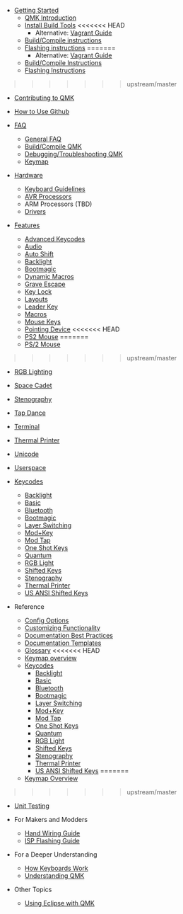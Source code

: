 * [Getting Started](README.md)
  * [QMK Introduction](getting_started_introduction.md)
  * [Install Build Tools](getting_started_build_tools.md)
<<<<<<< HEAD
    * Alternative: [Vagrant Guide](getting_started_vagrant_guide.md)
  * [Build/Compile instructions](getting_started_make_guide.md)
  * [Flashing instructions](flashing.md)
=======
    * Alternative: [Vagrant Guide](getting_started_vagrant.md)
  * [Build/Compile Instructions](getting_started_make_guide.md)
  * [Flashing Instructions](flashing.md)
>>>>>>> upstream/master
  * [Contributing to QMK](contributing.md)
  * [How to Use Github](getting_started_github.md)

* [FAQ](faq.md)
  * [General FAQ](faq_general.md)
  * [Build/Compile QMK](faq_build.md)
  * [Debugging/Troubleshooting QMK](faq_debug.md)
  * [Keymap](faq_keymap.md)

* [Hardware](hardware.md)
  * [Keyboard Guidelines](hardware_keyboard_guidelines.md)
  * [AVR Processors](hardware_avr.md)
  * ARM Processors (TBD)
  * [Drivers](hardware_drivers.md)

* [Features](features.md)
  * [Advanced Keycodes](feature_advanced_keycodes.md)
  * [Audio](feature_audio.md)
  * [Auto Shift](feature_auto_shift.md)
  * [Backlight](feature_backlight.md)
  * [Bootmagic](feature_bootmagic.md)
  * [Dynamic Macros](feature_dynamic_macros.md)
  * [Grave Escape](feature_grave_esc.md)
  * [Key Lock](feature_key_lock.md)
  * [Layouts](feature_layouts.md)
  * [Leader Key](feature_leader_key.md)
  * [Macros](feature_macros.md)
  * [Mouse Keys](feature_mouse_keys.md)
  * [Pointing Device](feature_pointing_device.md)
<<<<<<< HEAD
  * [PS2 Mouse](feature_ps2_mouse.md)
=======
  * [PS/2 Mouse](feature_ps2_mouse.md)
>>>>>>> upstream/master
  * [RGB Lighting](feature_rgblight.md)
  * [Space Cadet](feature_space_cadet.md)
  * [Stenography](feature_stenography.md)
  * [Tap Dance](feature_tap_dance.md)
  * [Terminal](feature_terminal.md)
  * [Thermal Printer](feature_thermal_printer.md)
  * [Unicode](feature_unicode.md)
  * [Userspace](feature_userspace.md)

* [Keycodes](keycodes.md)
  * [Backlight](feature_backlight.md#backlight-keycodes)
  * [Basic](keycodes_basic.md)
  * [Bluetooth](feature_bluetooth.md#bluetooth-keycodes)
  * [Bootmagic](feature_bootmagic.md#bootmagic-keycodes)
  * [Layer Switching](feature_advanced_keycodes.md#switching-and-toggling-layers)
  * [Mod+Key](feature_advanced_keycodes.md#modifier-keys)
  * [Mod Tap](feature_advanced_keycodes.md#mod-tap)
  * [One Shot Keys](feature_advanced_keycodes.md#one-shot-keys)
  * [Quantum](quantum_keycodes.md)
  * [RGB Light](feature_rgblight.md#rgblight-keycodes)
  * [Shifted Keys](feature_advanced_keycodes.md#shifted-keycodes)
  * [Stenography](feature_stenography.md#keycode-reference)
  * [Thermal Printer](feature_thermal_printer.md#thermal-printer-keycodes)
  * [US ANSI Shifted Keys](keycodes_us_ansi_shifted.md)

* Reference
  * [Config Options](config_options.md)
  * [Customizing Functionality](custom_quantum_functions.md)
  * [Documentation Best Practices](documentation_best_practices.md)
  * [Documentation Templates](documentation_templates.md)
  * [Glossary](glossary.md)
<<<<<<< HEAD
  * [Keymap overview](keymap.md)
  * [Keycodes](keycodes.md)
    * [Backlight](feature_backlight.md#backlight-keycodes)
    * [Basic](keycodes_basic.md)
    * [Bluetooth](feature_bluetooth.md#bluetooth-keycodes)
    * [Bootmagic](feature_bootmagic.md#bootmagic-keycodes)
    * [Layer Switching](feature_advanced_keycodes.md#switching-and-toggling-layers)
    * [Mod+Key](feature_advanced_keycodes.md#modifier-keys)
    * [Mod Tap](feature_advanced_keycodes.md#mod-tap)
    * [One Shot Keys](feature_advanced_keycodes.md#one-shot-keys)
    * [Quantum](quantum_keycodes.md)
    * [RGB Light](feature_rgblight.md#rgblight-keycodes)
    * [Shifted Keys](feature_advanced_keycodes.md#shifted-keycodes)
    * [Stenography](feature_stenography.md#keycode-reference)
    * [Thermal Printer](feature_thermal_printer.md#thermal-printer-keycodes)
    * [US ANSI Shifted Keys](keycodes_us_ansi_shifted.md)
=======
  * [Keymap Overview](keymap.md)
>>>>>>> upstream/master
  * [Unit Testing](unit_testing.md)

* For Makers and Modders
  * [Hand Wiring Guide](hand_wire.md)
  * [ISP Flashing Guide](isp_flashing_guide.md)

* For a Deeper Understanding
  * [How Keyboards Work](how_keyboards_work.md)
  * [Understanding QMK](understanding_qmk.md)

* Other Topics
  * [Using Eclipse with QMK](eclipse.md)
